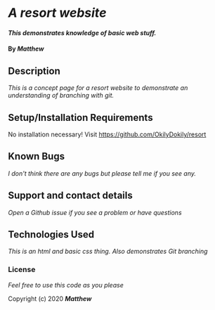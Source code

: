 # _A resort website_

#### _This demonstrates knowledge of basic web stuff._

#### By _**Matthew**_

## Description

_This is a concept page for a resort website to demonstrate an understanding of branching with git._

## Setup/Installation Requirements

No installation necessary! 
Visit https://github.com/OkilyDokily/resort

## Known Bugs

_I don't think there are any bugs but please tell me if you see any._

## Support and contact details

_Open a Github issue if you see a problem or have questions_

## Technologies Used

_This is an html and basic css thing. Also demonstrates Git branching_

### License

*Feel free to use this code as you please*

Copyright (c) 2020 **_Matthew_**
